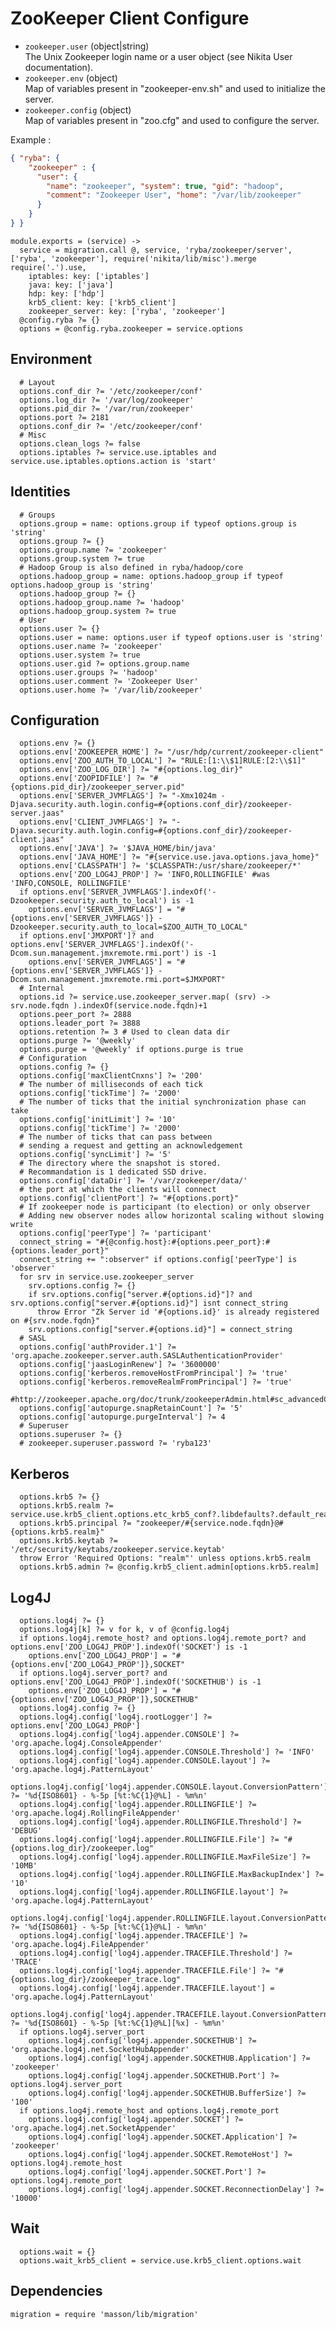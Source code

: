 
# ZooKeeper Client Configure

*   `zookeeper.user` (object|string)   
    The Unix Zookeeper login name or a user object (see Nikita User documentation).   
*   `zookeeper.env` (object)   
    Map of variables present in "zookeeper-env.sh" and used to initialize the server.   
*   `zookeeper.config` (object)   
    Map of variables present in "zoo.cfg" and used to configure the server.   

Example :

```json
{ "ryba": {
    "zookeeper" : {
      "user": {
        "name": "zookeeper", "system": true, "gid": "hadoop",
        "comment": "Zookeeper User", "home": "/var/lib/zookeeper"
      }
    }
} }
```

    module.exports = (service) ->
      service = migration.call @, service, 'ryba/zookeeper/server', ['ryba', 'zookeeper'], require('nikita/lib/misc').merge require('.').use,
        iptables: key: ['iptables']
        java: key: ['java']
        hdp: key: ['hdp']
        krb5_client: key: ['krb5_client']
        zookeeper_server: key: ['ryba', 'zookeeper']
      @config.ryba ?= {}
      options = @config.ryba.zookeeper = service.options

## Environment

      # Layout
      options.conf_dir ?= '/etc/zookeeper/conf'
      options.log_dir ?= '/var/log/zookeeper'
      options.pid_dir ?= '/var/run/zookeeper'
      options.port ?= 2181
      options.conf_dir ?= '/etc/zookeeper/conf'
      # Misc
      options.clean_logs ?= false
      options.iptables ?= service.use.iptables and service.use.iptables.options.action is 'start'

## Identities

      # Groups
      options.group = name: options.group if typeof options.group is 'string'
      options.group ?= {}
      options.group.name ?= 'zookeeper'
      options.group.system ?= true
      # Hadoop Group is also defined in ryba/hadoop/core
      options.hadoop_group = name: options.hadoop_group if typeof options.hadoop_group is 'string'
      options.hadoop_group ?= {}
      options.hadoop_group.name ?= 'hadoop'
      options.hadoop_group.system ?= true
      # User
      options.user ?= {}
      options.user = name: options.user if typeof options.user is 'string'
      options.user.name ?= 'zookeeper'
      options.user.system ?= true
      options.user.gid ?= options.group.name
      options.user.groups ?= 'hadoop'
      options.user.comment ?= 'Zookeeper User'
      options.user.home ?= '/var/lib/zookeeper'

## Configuration

      options.env ?= {}
      options.env['ZOOKEEPER_HOME'] ?= "/usr/hdp/current/zookeeper-client"
      options.env['ZOO_AUTH_TO_LOCAL'] ?= "RULE:[1:\\$1]RULE:[2:\\$1]"
      options.env['ZOO_LOG_DIR'] ?= "#{options.log_dir}"
      options.env['ZOOPIDFILE'] ?= "#{options.pid_dir}/zookeeper_server.pid"
      options.env['SERVER_JVMFLAGS'] ?= "-Xmx1024m -Djava.security.auth.login.config=#{options.conf_dir}/zookeeper-server.jaas"
      options.env['CLIENT_JVMFLAGS'] ?= "-Djava.security.auth.login.config=#{options.conf_dir}/zookeeper-client.jaas"
      options.env['JAVA'] ?= '$JAVA_HOME/bin/java'
      options.env['JAVA_HOME'] ?= "#{service.use.java.options.java_home}"
      options.env['CLASSPATH'] ?= '$CLASSPATH:/usr/share/zookeeper/*'
      options.env['ZOO_LOG4J_PROP'] ?= 'INFO,ROLLINGFILE' #was 'INFO,CONSOLE, ROLLINGFILE'
      if options.env['SERVER_JVMFLAGS'].indexOf('-Dzookeeper.security.auth_to_local') is -1
        options.env['SERVER_JVMFLAGS'] = "#{options.env['SERVER_JVMFLAGS']} -Dzookeeper.security.auth_to_local=$ZOO_AUTH_TO_LOCAL"
      if options.env['JMXPORT']? and options.env['SERVER_JVMFLAGS'].indexOf('-Dcom.sun.management.jmxremote.rmi.port') is -1
        options.env['SERVER_JVMFLAGS'] = "#{options.env['SERVER_JVMFLAGS']} -Dcom.sun.management.jmxremote.rmi.port=$JMXPORT"
      # Internal
      options.id ?= service.use.zookeeper_server.map( (srv) -> srv.node.fqdn ).indexOf(service.node.fqdn)+1
      options.peer_port ?= 2888
      options.leader_port ?= 3888
      options.retention ?= 3 # Used to clean data dir
      options.purge ?= '@weekly'
      options.purge = '@weekly' if options.purge is true
      # Configuration
      options.config ?= {}
      options.config['maxClientCnxns'] ?= '200'
      # The number of milliseconds of each tick
      options.config['tickTime'] ?= '2000'
      # The number of ticks that the initial synchronization phase can take
      options.config['initLimit'] ?= '10'
      options.config['tickTime'] ?= '2000'
      # The number of ticks that can pass between
      # sending a request and getting an acknowledgement
      options.config['syncLimit'] ?= '5'
      # The directory where the snapshot is stored.
      # Recommandation is 1 dedicated SSD drive.
      options.config['dataDir'] ?= '/var/zookeeper/data/'
      # the port at which the clients will connect
      options.config['clientPort'] ?= "#{options.port}"
      # If zookeeper node is participant (to election) or only observer
      # Adding new observer nodes allow horizontal scaling without slowing write
      options.config['peerType'] ?= 'participant'
      connect_string = "#{@config.host}:#{options.peer_port}:#{options.leader_port}"
      connect_string += ":observer" if options.config['peerType'] is 'observer'
      for srv in service.use.zookeeper_server
        srv.options.config ?= {}
        if srv.options.config["server.#{options.id}"]? and srv.options.config["server.#{options.id}"] isnt connect_string
          throw Error "Zk Server id '#{options.id}' is already registered on #{srv.node.fqdn}"
        srv.options.config["server.#{options.id}"] = connect_string
      # SASL
      options.config['authProvider.1'] ?= 'org.apache.zookeeper.server.auth.SASLAuthenticationProvider'
      options.config['jaasLoginRenew'] ?= '3600000'
      options.config['kerberos.removeHostFromPrincipal'] ?= 'true'
      options.config['kerberos.removeRealmFromPrincipal'] ?= 'true'
      #http://zookeeper.apache.org/doc/trunk/zookeeperAdmin.html#sc_advancedConfiguration
      options.config['autopurge.snapRetainCount'] ?= '5'
      options.config['autopurge.purgeInterval'] ?= 4
      # Superuser
      options.superuser ?= {}
      # zookeeper.superuser.password ?= 'ryba123'

## Kerberos

      options.krb5 ?= {}
      options.krb5.realm ?= service.use.krb5_client.options.etc_krb5_conf?.libdefaults?.default_realm
      options.krb5.principal ?= "zookeeper/#{service.node.fqdn}@#{options.krb5.realm}"
      options.krb5.keytab ?= '/etc/security/keytabs/zookeeper.service.keytab'
      throw Error 'Required Options: "realm"' unless options.krb5.realm
      options.krb5.admin ?= @config.krb5_client.admin[options.krb5.realm]

## Log4J

      options.log4j ?= {}
      options.log4j[k] ?= v for k, v of @config.log4j
      if options.log4j.remote_host? and options.log4j.remote_port? and options.env['ZOO_LOG4J_PROP'].indexOf('SOCKET') is -1
        options.env['ZOO_LOG4J_PROP'] = "#{options.env['ZOO_LOG4J_PROP']},SOCKET"
      if options.log4j.server_port? and options.env['ZOO_LOG4J_PROP'].indexOf('SOCKETHUB') is -1
        options.env['ZOO_LOG4J_PROP'] = "#{options.env['ZOO_LOG4J_PROP']},SOCKETHUB"
      options.log4j.config ?= {}
      options.log4j.config['log4j.rootLogger'] ?= options.env['ZOO_LOG4J_PROP']
      options.log4j.config['log4j.appender.CONSOLE'] ?= 'org.apache.log4j.ConsoleAppender'
      options.log4j.config['log4j.appender.CONSOLE.Threshold'] ?= 'INFO'
      options.log4j.config['log4j.appender.CONSOLE.layout'] ?= 'org.apache.log4j.PatternLayout'
      options.log4j.config['log4j.appender.CONSOLE.layout.ConversionPattern'] ?= '%d{ISO8601} - %-5p [%t:%C{1}@%L] - %m%n'
      options.log4j.config['log4j.appender.ROLLINGFILE'] ?= 'org.apache.log4j.RollingFileAppender'
      options.log4j.config['log4j.appender.ROLLINGFILE.Threshold'] ?= 'DEBUG'
      options.log4j.config['log4j.appender.ROLLINGFILE.File'] ?= "#{options.log_dir}/zookeeper.log"
      options.log4j.config['log4j.appender.ROLLINGFILE.MaxFileSize'] ?= '10MB'
      options.log4j.config['log4j.appender.ROLLINGFILE.MaxBackupIndex'] ?= '10'
      options.log4j.config['log4j.appender.ROLLINGFILE.layout'] ?= 'org.apache.log4j.PatternLayout'
      options.log4j.config['log4j.appender.ROLLINGFILE.layout.ConversionPattern'] ?= '%d{ISO8601} - %-5p [%t:%C{1}@%L] - %m%n'
      options.log4j.config['log4j.appender.TRACEFILE'] ?= 'org.apache.log4j.FileAppender'
      options.log4j.config['log4j.appender.TRACEFILE.Threshold'] ?= 'TRACE'
      options.log4j.config['log4j.appender.TRACEFILE.File'] ?= "#{options.log_dir}/zookeeper_trace.log"
      options.log4j.config['log4j.appender.TRACEFILE.layout'] = 'org.apache.log4j.PatternLayout'
      options.log4j.config['log4j.appender.TRACEFILE.layout.ConversionPattern'] ?= '%d{ISO8601} - %-5p [%t:%C{1}@%L][%x] - %m%n'
      if options.log4j.server_port
        options.log4j.config['log4j.appender.SOCKETHUB'] ?= 'org.apache.log4j.net.SocketHubAppender'
        options.log4j.config['log4j.appender.SOCKETHUB.Application'] ?= 'zookeeper'
        options.log4j.config['log4j.appender.SOCKETHUB.Port'] ?= options.log4j.server_port
        options.log4j.config['log4j.appender.SOCKETHUB.BufferSize'] ?= '100'
      if options.log4j.remote_host and options.log4j.remote_port
        options.log4j.config['log4j.appender.SOCKET'] ?= 'org.apache.log4j.net.SocketAppender'
        options.log4j.config['log4j.appender.SOCKET.Application'] ?= 'zookeeper'
        options.log4j.config['log4j.appender.SOCKET.RemoteHost'] ?= options.log4j.remote_host
        options.log4j.config['log4j.appender.SOCKET.Port'] ?= options.log4j.remote_port
        options.log4j.config['log4j.appender.SOCKET.ReconnectionDelay'] ?= '10000'

## Wait

      options.wait = {}
      options.wait_krb5_client = service.use.krb5_client.options.wait

## Dependencies

    migration = require 'masson/lib/migration'
